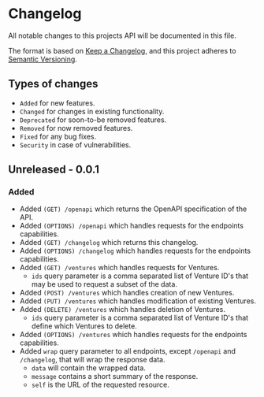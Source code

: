 # Changelog

All notable changes to this projects API will be documented in this file.

The format is based on [Keep a Changelog](https://keepachangelog.com/en/1.0.0/), and this project adheres to [Semantic Versioning](https://semver.org/spec/v2.0.0.html).

## Types of changes

- `Added` for new features.
- `Changed` for changes in existing functionality.
- `Deprecated` for soon-to-be removed features.
- `Removed` for now removed features.
- `Fixed` for any bug fixes.
- `Security` in case of vulnerabilities.

## Unreleased - 0.0.1

### Added

- Added `(GET) /openapi` which returns the OpenAPI specification of the API.
- Added `(OPTIONS) /openapi` which handles requests for the endpoints capabilities.
- Added `(GET) /changelog` which returns this changelog.
- Added `(OPTIONS) /changelog` which handles requests for the endpoints capabilities.
- Added `(GET) /ventures` which handles requests for Ventures.
  - `ids` query parameter is a comma separated list of Venture ID's that may be used to request a subset of the data.
- Added `(POST) /ventures` which handles creation of new Ventures.
- Added `(PUT) /ventures` which handles modification of existing Ventures.
- Added `(DELETE) /ventures` which handles deletion of Ventures.
  - `ids` query parameter is a comma separated list of Venture ID's that define which Ventures to delete.
- Added `(OPTIONS) /ventures` which handles requests for the endpoints capabilities.
- Added `wrap` query parameter to all endpoints, except `/openapi` and `/changelog`, that will wrap the response data.
  - `data` will contain the wrapped data.
  - `message` contains a short summary of the response.
  - `self` is the URL of the requested resource.

